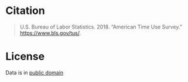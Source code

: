 # Citation

> U.S. Bureau of Labor Statistics. 2018. “American Time Use Survey.” https://www.bls.gov/tus/.

# License

Data is in [public domain](https://www.bls.gov/bls/linksite.htm.)